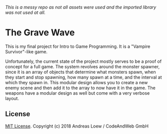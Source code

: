 *This is a messy repo as not all assets were used and the imported library was not used at all.*

# The Grave Wave 
This is my final project for Intro to Game Programming. It is a "Vampire Survivor"-like game.

Unfortunately, the current state of the project mostly serves to be a proof of concept for a full game. The system revolves around the monster spawner, since it is an array of objects that determine what monsters spawn, when they start and stop spawning, how many spawn at a time, and the interval at which they spawn in. This modular design allows you to create a new enemy scene and then add it to the array to now have it in the game. The weapons have a modular design as well but come with a very verbose layout.

## License

[MIT License](LICENSE). Copyright (c) 2018 Andreas Loew / CodeAndWeb GmbH
